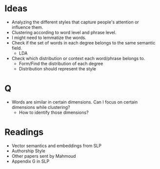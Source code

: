 # Ideas
- Analyzing the different styles that capture people's attention or influence them.
- Clustering according to word level and phrase level.
- I might need to lemmatize the words.
- Check if the set of words in each degree belongs to the same semantic field.
  - LDA
- Check which distribution or context each word/phrase belongs to.
  - Form/Find the distribution of each degree
  - Distribution should represent the style

# Q
- Words are similar in certain dimensions. Can I focus on certain dimensions while clustering?
  - How to identify those dimensions?

# Readings
- Vector semantics and embeddings from SLP
- Authorship Style
- Other papers sent by Mahmoud
- Appendix G in SLP
